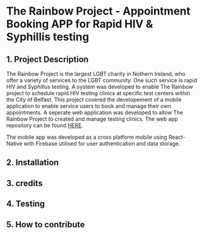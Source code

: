 # The Rainbow Project - Appointment Booking APP for Rapid HIV & Syphillis testing
## 1. Project Description
The Rainbow Project is the largest LGBT charity in Nothern Ireland, who offer a variety of services to the LGBT community. One such service is rapid HIV and Syphillus testing. A system was developed to enable The Rainbow project to schedule rapid HIV testing clinics at specific test centers within the City of Belfast. This project covered the developement of a mobile application to enable service users to book and manage their own appointments. A seperate web application was developed to allow The Rainbow Project to created and manage testing clinics. The web app repository can be found [HERE](https://github.com/12495034/trp-serviceprovider_2).

The mobile app was developed as a cross platform mobile using React-Native with Firebase utilised for user authentication and data storage.

## 2. Installation
## 3. credits
## 4. Testing
## 5. How to contribute


